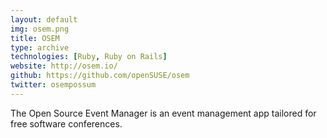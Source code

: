 ```yaml
---
layout: default
img: osem.png
title: OSEM
type: archive
technologies: [Ruby, Ruby on Rails]
website: http://osem.io/
github: https://github.com/openSUSE/osem
twitter: osempossum
---
```

The Open Source Event Manager is an event management app tailored for free software conferences.
